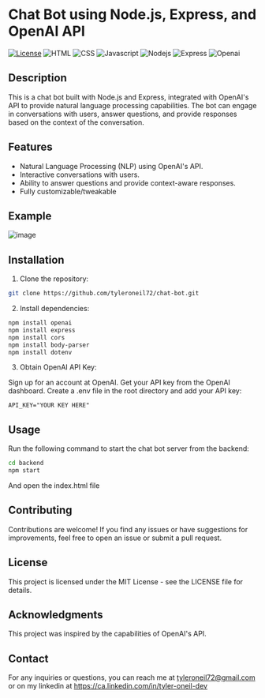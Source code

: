 # Chat Bot using Node.js, Express, and OpenAI API

[![License](https://img.shields.io/badge/License-MIT-blue.svg)](https://opensource.org/licenses/MIT)
![HTML](https://img.shields.io/badge/HTML-239120?style=for-the-badge&logo=html5&logoColor=white)
![CSS](https://img.shields.io/badge/CSS3-1572B6?style=for-the-badge&logo=css3&logoColor=white)
![Javascript](https://img.shields.io/badge/JavaScript-F7DF1E?style=for-the-badge&logo=javascript&logoColor=black)
![Nodejs](https://img.shields.io/badge/Node.js-43853D?style=for-the-badge&logo=node.js&logoColor=white)
![Express](https://img.shields.io/badge/Express.js-404D59?style=for-the-badge)
![Openai](https://img.shields.io/badge/Openai-404D59?style=for-the-badge)

## Description

This is a chat bot built with Node.js and Express, integrated with OpenAI's API to provide natural language processing capabilities. The bot can engage in conversations with users, answer questions, and provide responses based on the context of the conversation.

## Features

- Natural Language Processing (NLP) using OpenAI's API.
- Interactive conversations with users.
- Ability to answer questions and provide context-aware responses.
- Fully customizable/tweakable

## Example
![image](https://github.com/tyleroneil72/chat-bot/assets/43754564/9f63c52f-9229-49ef-8987-4e5d080f8672)


## Installation

1. Clone the repository:

```bash
git clone https://github.com/tyleroneil72/chat-bot.git
```

2. Install dependencies:

```bash
npm install openai
npm install express
npm install cors
npm install body-parser
npm install dotenv
```
3. Obtain OpenAI API Key:

Sign up for an account at OpenAI.
Get your API key from the OpenAI dashboard.
Create a .env file in the root directory and add your API key:
```dotenv
API_KEY="YOUR KEY HERE"
```

## Usage
Run the following command to start the chat bot server from the backend:
```bash
cd backend
npm start
```
And open the index.html file

## Contributing
Contributions are welcome! If you find any issues or have suggestions for improvements, feel free to open an issue or submit a pull request.

## License
This project is licensed under the MIT License - see the LICENSE file for details.

## Acknowledgments
This project was inspired by the capabilities of OpenAI's API.

## Contact
For any inquiries or questions, you can reach me at tyleroneil72@gmail.com
or on my linkedin at https://ca.linkedin.com/in/tyler-oneil-dev

